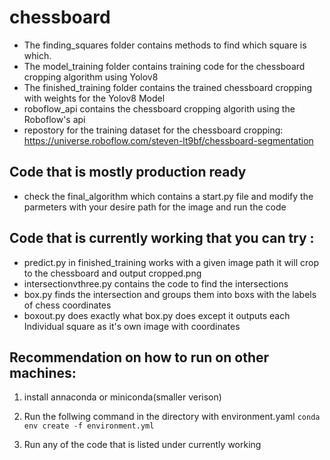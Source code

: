 # chessboard

- The finding_squares folder contains methods to find which square is which. 
- The model_training folder contains training code for the chessboard cropping algorithm using Yolov8
- The finished_training folder contains the trained chessboard cropping with weights for the Yolov8 Model
- roboflow_api contains the chessboard cropping algorith using the Roboflow's api 
- repostory for the training dataset for the chessboard cropping: https://universe.roboflow.com/steven-lt9bf/chessboard-segmentation


## Code that is mostly production ready
- check the final_algorithm which contains a start.py file and modify the parmeters with your desire path for the image and run the code 

## Code that is currently working that you can try : 
- predict.py in finished_training works with a given image path it will crop to the chessboard and output cropped.png
- intersectionvthree.py contains the code to find the intersections
- box.py finds the intersection and groups them into boxs with the labels of chess coordinates
- boxout.py does exactly what box.py does except it outputs each Individual square as it's own image with coordinates
## Recommendation on how to run on other machines:
1. install annaconda or miniconda(smaller verison)

2. Run the follwing command in the directory with environment.yaml
 ```conda env create -f environment.yml```

3. Run any of the code that is listed under currently working

